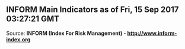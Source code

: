 ## INFORM Main Indicators as of Fri, 15 Sep 2017 03:27:21 GMT

Source: **INFORM (Index For Risk Management) - http://www.inform-index.org**